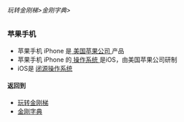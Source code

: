 ###### 玩转金刚梯>金刚字典>
### 苹果手机
- 苹果手机 iPhone 是[ 美国苹果公司 ]()产品
- 苹果手机 iPhone 的[ 操作系统 ](https://github.com/a2zitpro/web/blob/master/LadderFree/kkDictionary/OS.md)是iOS，由美国苹果公司研制
- iOS是 [ 闭源操作系统 ](https://github.com/a2zitpro/web/blob/master/LadderFree/kkDictionary/OS_ClosedSourceOS.md)

#### 返回到
- [玩转金刚梯](https://github.com/a2zitpro/web/blob/master/LadderFree/A.md)
- [金刚字典](https://github.com/a2zitpro/web/blob/master/LadderFree/kkDictionary/KKDictionary.md)



